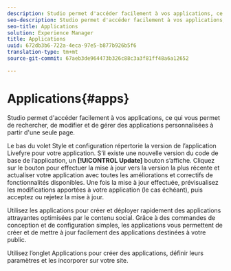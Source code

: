 ```yaml
---
description: Studio permet d'accéder facilement à vos applications, ce qui vous permet de rechercher, de modifier et de gérer des applications personnalisées à partir d'une seule page.
seo-description: Studio permet d'accéder facilement à vos applications, ce qui vous permet de rechercher, de modifier et de gérer des applications personnalisées à partir d'une seule page.
seo-title: Applications
solution: Experience Manager
title: Applications
uuid: 672db3b6-722a-4eca-97e5-b877b926b5f6
translation-type: tm+mt
source-git-commit: 67aeb3de964473b326c88c3a3f81ff48a6a12652

---
```



# Applications{#apps}

Studio permet d'accéder facilement à vos applications, ce qui vous permet de rechercher, de modifier et de gérer des applications personnalisées à partir d'une seule page.

Le bas du volet Style et configuration répertorie la version de l’application Livefyre pour votre application. S’il existe une nouvelle version du code de base de l’application, un **[!UICONTROL Update]** bouton s’affiche. Cliquez sur le bouton pour effectuer la mise à jour vers la version la plus récente et actualiser votre application avec toutes les améliorations et correctifs de fonctionnalités disponibles. Une fois la mise à jour effectuée, prévisualisez les modifications apportées à votre application (le cas échéant), puis acceptez ou rejetez la mise à jour.

Utilisez les applications pour créer et déployer rapidement des applications attrayantes optimisées par le contenu social. Grâce à des commandes de conception et de configuration simples, les applications vous permettent de créer et de mettre à jour facilement des applications destinées à votre public.

Utilisez l’onglet Applications pour créer des applications, définir leurs paramètres et les incorporer sur votre site.
